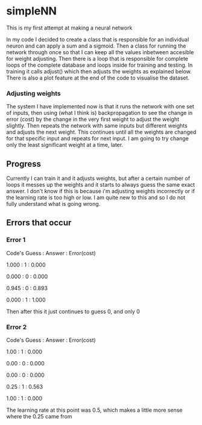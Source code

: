 # simpleNN
This is my first attempt at making a neural network

In my code I decided to create a class that is responsible for an individual neuron and can apply a sum and a sigmoid. Then a class for running the network through once so that I can keep all the values inbetween accesible for weight adjusting. Then there is a loop that is responsible for complete loops of the complete database and loops inside for training and testing. In training it calls adjust() which then adjusts the weights as explained below. There is also a plot feature at the end of the code to visualise the dataset.

### Adjusting weights
The system I have implemented now is that it runs the network with one set of inputs, then using (what I think is) backpropagation to see the change in error (cost) by the change in the very first weight to adjust the weight slightly. Then repeats the network with same inputs but different weights and adjusts the next weight. This continues until all the weights are changed for that specific input and repeats for next input.
I am going to try change only the least significant weight at a time, later.

## Progress
Currently I can train it and it adjusts weights, but after a certain number of loops it messes up the weights and it starts to always guess the same exact answer. I don't know if this is because i'm adjusting weights incorrectly or if the learning rate is too high or low. I am quite new to this and so I do not fully understand what is going wrong.




## Errors that occur
### Error 1
Code's Guess : Answer : Error(cost)

1.000 : 1 : 0.000

0.000 : 0 : 0.000

0.945 : 0 : 0.893

0.000 : 1 : 1.000

Then after this it just continues to guess 0, and only 0

### Error 2
Code's Guess : Answer : Error(cost)

1.00 : 1 : 0.000

0.00 : 0 : 0.000

0.00 : 0 : 0.000

0.25 : 1 : 0.563

1.00 : 1 : 0.000

The learning rate at this point was 0.5, which makes a little more sense where the 0.25 came from
